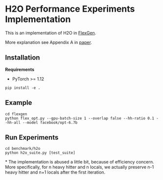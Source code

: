 # H2O Performance Experiments Implementation

This is an implementation of H2O in [FlexGen](https://github.com/FMInference/FlexGen).

More explanation see Appendix A in [paper]().

## Installation

**Requirements**

- PyTorch >= 1.12

```
pip install -e .
```

## Example

```
cd flexgen
python flex_opt.py --gpu-batch-size 1 --overlap false --hh-ratio 0.1 --hh-all --model facebook/opt-6.7b
```

## Run Experiments

```
cd benchmark/h2o
python h2o_suite.py [test_suite]
```

\* The implementation is abused a little bit, because of efficiency concern. More specifically, for n heavy hitter and n locals, we actually preserve n-1 heavy hitter and n+1 locals after the first iteration.
